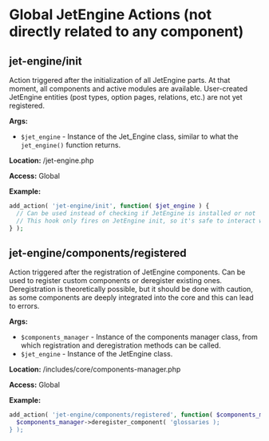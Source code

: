 # Global JetEngine Actions (not directly related to any component)

## jet-engine/init

Action triggered after the initialization of all JetEngine parts. At that moment, all components and active modules are available. User-created JetEngine entities (post types, option pages, relations, etc.) are not yet registered.

**Args:**
- `$jet_engine` - Instance of the Jet_Engine class, similar to what the `jet_engine()` function returns. 

**Location:**
/jet-engine.php

**Access:**
Global

**Example:**

```php
add_action( 'jet-engine/init', function( $jet_engine ) {
  // Can be used instead of checking if JetEngine is installed or not
  // This hook only fires on JetEngine init, so it's safe to interact with all components from it
} );
```

## jet-engine/components/registered

Action triggered after the registration of JetEngine components. Can be used to register custom components or deregister existing ones. Deregistration is theoretically possible, but it should be done with caution, as some components are deeply integrated into the core and this can lead to errors.

**Args:**
- `$components_manager` - Instance of the components manager class, from which registration and deregistration methods can be called.
- `$jet_engine` - Instance of the JetEngine class.

**Location:**
/includes/core/components-manager.php

**Access:**
Global

**Example:**

```php
add_action( 'jet-engine/components/registered', function( $components_manager ) {
  $components_manager->deregister_component( 'glossaries );
} );
```